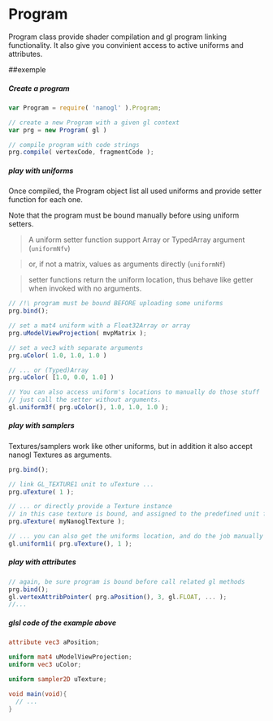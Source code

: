 Program
=======
Program class provide shader compilation and gl program linking functionality.
It also give you convinient access to active uniforms and attributes.


##exemple

##### Create a program
``` JavaScript
var Program = require( 'nanogl' ).Program;

// create a new Program with a given gl context
var prg = new Program( gl )

// compile program with code strings
prg.compile( vertexCode, fragmentCode );
```

##### play with uniforms
Once compiled, the Program object list all used uniforms and provide setter function for each one.

Note that the program must be bound manually before using uniform setters.
> A uniform setter function support Array or TypedArray argument (`uniformNfv`)

> or, if not a matrix, values as arguments directly (`uniformNf`)

> setter functions return the uniform location, thus behave like getter when invoked with no arguments.

``` JavaScript
// /!\ program must be bound BEFORE uploading some uniforms
prg.bind();

// set a mat4 uniform with a Float32Array or array
prg.uModelViewProjection( mvpMatrix );

// set a vec3 with separate arguments
prg.uColor( 1.0, 1.0, 1.0 )

// ... or (Typed)Array
prg.uColor( [1.0, 0.0, 1.0] )

// You can also access uniform's locations to manually do those stuff
// just call the setter without arguments.
gl.uniform3f( prg.uColor(), 1.0, 1.0, 1.0 );
```

##### play with samplers

Textures/samplers work like other uniforms, but in addition it also accept nanogl Textures as arguments.
``` JavaScript
prg.bind();

// link GL_TEXTURE1 unit to uTexture ...
prg.uTexture( 1 );

// ... or directly provide a Texture instance
// in this case texture is bound, and assigned to the predefined unit for this sampler 
prg.uTexture( myNanoglTexture );

// ... you can also get the uniforms location, and do the job manually
gl.uniform1i( prg.uTexture(), 1 );
```

##### play with attributes

``` JavaScript
// again, be sure program is bound before call related gl methods
prg.bind();
gl.vertexAttribPointer( prg.aPosition(), 3, gl.FLOAT, ... );
//...

```


##### glsl code of the example above

```GLSL
attribute vec3 aPosition;

uniform mat4 uModelViewProjection;
uniform vec3 uColor;

uniform sampler2D uTexture;

void main(void){
  // ...
}
```
